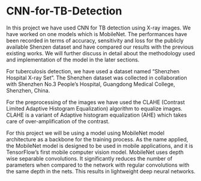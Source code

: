 # CNN-for-TB-Detection
In this project we have used CNN for TB detection using X-ray images. We have worked
on one models which is MobileNet. The performances have been recorded in terms of
accuracy, sensitivity and loss for the publicly available Shenzen dataset and have
compared our results with the previous existing works. We will further discuss in detail
about the methodology used and implementation of the model in the later sections.

For tuberculosis detection, we have used a dataset named “Shenzhen Hospital X-ray
Set”. The Shenzhen dataset was collected in collaboration with Shenzhen No.3
People’s Hospital, Guangdong Medical College, Shenzhen, China.

For the preprocessing of the images we have used the CLAHE (Contrast Limited
Adaptive Histogram Equalization) algorithm to equalize images. CLAHE is a variant
of Adaptive histogram equalization (AHE) which takes care of over-amplification of
the contrast.

For this project we will be using a model using MobileNet model architecture as a
backbone for the training process. As the name applied, the MobileNet model is
designed to be used in mobile applications, and it is TensorFlow’s first mobile
computer vision model. MobileNet uses depth wise separable convolutions. It
significantly reduces the number of parameters when compared to the network with
regular convolutions with the same depth in the nets. This results in lightweight deep
neural networks.
